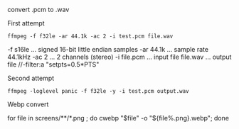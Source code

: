 convert .pcm to .wav 

First attempt

`ffmpeg -f f32le -ar 44.1k -ac 2 -i test.pcm file.wav`

-f s16le … signed 16-bit little endian samples
-ar 44.1k … sample rate 44.1kHz
-ac 2 … 2 channels (stereo)
-i file.pcm … input file
file.wav … output file
//-filter:a "setpts=0.5*PTS" 

Second attempt

`ffmpeg -loglevel panic -f f32le -y -i test.pcm output.wav`

Webp convert

for file in screens/**/*.png ; do cwebp "$file" -o "${file%.png}.webp"; done
